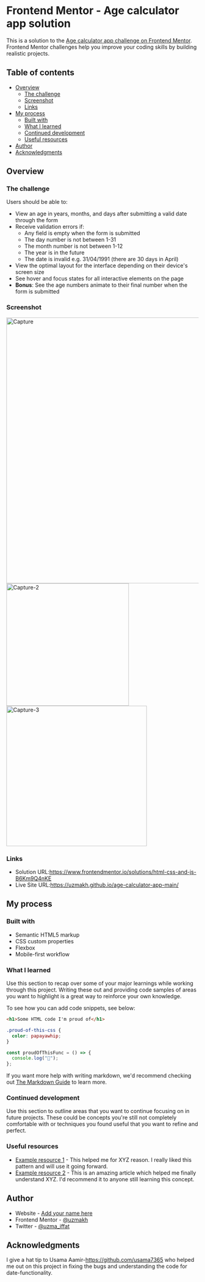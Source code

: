 # Frontend Mentor - Age calculator app solution

This is a solution to the [Age calculator app challenge on Frontend Mentor](https://www.frontendmentor.io/challenges/age-calculator-app-dF9DFFpj-Q). Frontend Mentor challenges help you improve your coding skills by building realistic projects.

## Table of contents

- [Overview](#overview)
  - [The challenge](#the-challenge)
  - [Screenshot](#screenshot)
  - [Links](#links)
- [My process](#my-process)
  - [Built with](#built-with)
  - [What I learned](#what-i-learned)
  - [Continued development](#continued-development)
  - [Useful resources](#useful-resources)
- [Author](#author)
- [Acknowledgments](#acknowledgments)

## Overview
### The challenge

Users should be able to:

- View an age in years, months, and days after submitting a valid date through the form
- Receive validation errors if:
  - Any field is empty when the form is submitted
  - The day number is not between 1-31
  - The month number is not between 1-12
  - The year is in the future
  - The date is invalid e.g. 31/04/1991 (there are 30 days in April)
- View the optimal layout for the interface depending on their device's screen size
- See hover and focus states for all interactive elements on the page
- **Bonus**: See the age numbers animate to their final number when the form is submitted

### Screenshot
<img width="697" alt="Capture" src="https://github.com/user-attachments/assets/52cad4fe-7e3c-4022-a037-dc93384bb45a">
<img width="321" alt="Capture-2" src="https://github.com/user-attachments/assets/ab7d5b70-3557-4560-a812-8d6e141c3016">
<img width="368" alt="Capture-3" src="https://github.com/user-attachments/assets/7012a79c-0bbd-4d27-b867-7c800b215eae">

### Links

- Solution URL:https://www.frontendmentor.io/solutions/html-css-and-js-B6Km9Q4nKE
- Live Site URL:https://uzmakh.github.io/age-calculator-app-main/

## My process

### Built with

- Semantic HTML5 markup
- CSS custom properties
- Flexbox
- Mobile-first workflow

### What I learned

Use this section to recap over some of your major learnings while working through this project. Writing these out and providing code samples of areas you want to highlight is a great way to reinforce your own knowledge.

To see how you can add code snippets, see below:

```html
<h1>Some HTML code I'm proud of</h1>
```

```css
.proud-of-this-css {
  color: papayawhip;
}
```

```js
const proudOfThisFunc = () => {
  console.log("🎉");
};
```

If you want more help with writing markdown, we'd recommend checking out [The Markdown Guide](https://www.markdownguide.org/) to learn more.



### Continued development

Use this section to outline areas that you want to continue focusing on in future projects. These could be concepts you're still not completely comfortable with or techniques you found useful that you want to refine and perfect.


### Useful resources

- [Example resource 1](https://www.example.com) - This helped me for XYZ reason. I really liked this pattern and will use it going forward.
- [Example resource 2](https://www.example.com) - This is an amazing article which helped me finally understand XYZ. I'd recommend it to anyone still learning this concept.



## Author

- Website - [Add your name here](https://www.your-site.com)
- Frontend Mentor - [@uzmakh](https://www.frontendmentor.io/profile/uzmakh)
- Twitter - [@uzma_iffat](https://www.twitter.com/uzma_iffat)



## Acknowledgments

I give a hat tip to Usama Aamir-https://github.com/usama7365 who helped me out on this project in fixing the bugs and understanding the code for date-functionality.
